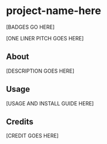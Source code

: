 # project-name-here

[BADGES GO HERE]

[ONE LINER PITCH GOES HERE]

## About

[DESCRIPTION GOES HERE]

## Usage

[USAGE AND INSTALL GUIDE HERE]

## Credits

[CREDIT GOES HERE]
